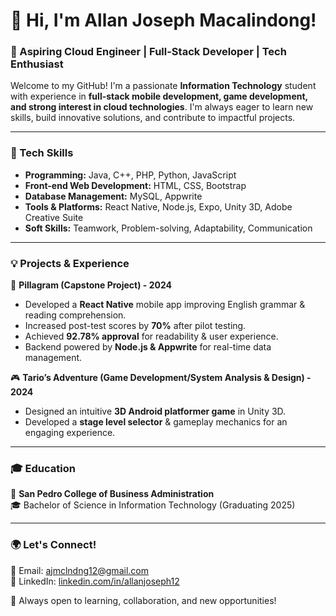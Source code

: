 # 👋 Hi, I'm Allan Joseph Macalindong!

### 🚀 Aspiring Cloud Engineer | Full-Stack Developer | Tech Enthusiast  

Welcome to my GitHub! I'm a passionate **Information Technology** student with experience in **full-stack mobile development, game development, and strong interest in cloud technologies**. I'm always eager to learn new skills, build innovative solutions, and contribute to impactful projects.  

---

### 🔧 Tech Skills  
- **Programming:** Java, C++, PHP, Python, JavaScript  
- **Front-end Web Development:** HTML, CSS, Bootstrap  
- **Database Management:** MySQL, Appwrite  
- **Tools & Platforms:** React Native, Node.js, Expo, Unity 3D, Adobe Creative Suite  
- **Soft Skills:** Teamwork, Problem-solving, Adaptability, Communication  

---

### 💡 Projects & Experience  
📱 **Pillagram (Capstone Project) - 2024**  
- Developed a **React Native** mobile app improving English grammar & reading comprehension.  
- Increased post-test scores by **70%** after pilot testing.  
- Achieved **92.78% approval** for readability & user experience.  
- Backend powered by **Node.js & Appwrite** for real-time data management.  

🎮 **Tario’s Adventure (Game Development/System Analysis & Design) - 2024**  
- Designed an intuitive **3D Android platformer game** in Unity 3D.  
- Developed a **stage level selector** & gameplay mechanics for an engaging experience.  

---

### 🎓 Education  
📍 **San Pedro College of Business Administration**  
🎓 Bachelor of Science in Information Technology (Graduating 2025)  

---

### 🌍 Let's Connect!  
📩 Email: [ajmclndng12@gmail.com](mailto:ajmclndng12@gmail.com)  
💼 LinkedIn: [linkedin.com/in/allanjoseph12](https://www.linkedin.com/in/allanjoseph12/)  

🚀 Always open to learning, collaboration, and new opportunities!  
